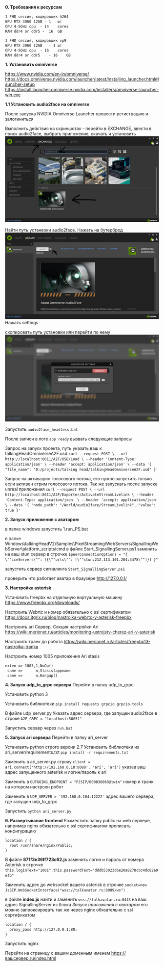**0. Требования к ресурсам**
```
1 FHD сессия, кодировщик h264
GPU	RTX 3060 12GB - 1	шт
CPU	4-5GHz cpu	- 14	cores
RAM	ddr4 or ddr5 -	16	GB
```
```   
1 FHD сессия, кодировщик vp9			
GPU	RTX 3060 12GB	- 1	шт
CPU	4-5GHz cpu	- 16	cores
RAM	ddr4 or ddr5	- 16	GB
```

**1. Установить omniverse**

https://www.nvidia.com/en-in/omniverse/
https://docs.omniverse.nvidia.com/launcher/latest/installing_launcher.html#launcher-setup
https://install.launcher.omniverse.nvidia.com/installers/omniverse-launcher-win.exe

**1.1 Установить audio2face на omniverse**

После запуска NVIDIA Omniverse Launcher провести регистрацию и залогиниться

Выполнить действия на скриншотах - перейти в EXCHANGE, ввести в поиск audio2face, выбрать приложение, скачать и установить
![alt text](image.png)

Найти путь устанвоки audio2face. Нажать на бутерброд
![alt text](image-1.png)
Нажать settings

скопировать путь установки или перейти по нему
![alt text](image-2.png)

Запустить 
`audio2face_headless.bat`

После записи в логе 
`app ready`
вызвать следующие запросы


Запрос на запуск проекта, путь указать ваш к talkingHeadOmniverseA2F.usd
`curl --request POST \
  --url http://localhost:8011/A2F/USD/Load \
  --header 'Content-Type: application/json' \
  --header 'accept: application/json' \
  --data '{
  "file_name": "D:/projects/talking head/talkingHeadOmniverseA2F.usd"
}'`

Запрос на активацию голосового потока, его нужно запустить только если активен стрим голосового потока. Так же запускать после запуска unreal приложения
`curl --request POST \
  --url http://localhost:8011/A2F/Exporter/ActivateStreamLivelink \
  --header 'Content-Type: application/json' \
  --header 'accept: application/json' \
  --data '{
  "node_path": "/World/audio2face/StreamLivelink",
  "value": true
}'`

**2. Запуск приложения с аватаром**

в папке windows запустить 1.run_PS.bat

в папке Windows\talkingHeadV2\Samples\PixelStreaming\WebServers\SignallingWebServer\platform_scripts\cmd 
в файле Start_SignallingServer.ps1 заменить на ваш stun сервер в строчке
`$peerConnectionOptions = "{ \""iceServers\"": [{\""urls\"": [\""stun:212.113.101.204:3478\""]}] }"`

запустить сервер сигналинга
`Start_SignallingServer.ps1`

проверить что работает аватар в браузере
http://127.0.0.1/ 

**3. Настройка asterisk**

Установить freepbx на отдельную виртуальную машину
https://www.freepbx.org/downloads/

Настроить Webrtc и номер обязательно с ssl сертификатом
https://docs.itgrix.ru/blog/nastroika-webrtc-v-asterisk-freepbx

Настроить ari Сервер. Cекция настройки Ari
https://wiki.merionet.ru/articles/monitoring-ustrojstv-cherez-ari-v-asterisk

Настроить транк до робота
https://wiki.merionet.ru/articles/freepbx13-nastroika-tranka

Настроить номер 1005 приложения Ari stasis
```
exten => 1005,1,NoOp()
 same =>      n,Stasis(appname
 same =>      n,Hangup()
```

**4. Запуск udp_to_grpc сервера**
Перейти в папку udp_to_grpc

Установить python 3

Установить библиотеки 
`pip install requests grpcio grpcio-tools`

В файле udp_server.py
Указать адрес сервера, где запущен audio2face в строке 
`A2F_GRPC = "localhost:50051"`

Запустить сервер через 
`run.bat`

**5. Запуск ari сервера**
Перейти в папку ari_server

Установить python строго версии 2.7
Установить библиотеки из ari_server/requirements.txt
`pip install -r requirements.txt`

Заменить в ari_server.py строку 
`client = ari.connect('http://192.168.0.18:8088', 'ari', 'ari')` 
указав ваш адрес запущенного asterisk и логин/пароль к ari

Заменить в 
`OUTGOING_ENDPOINT = "PJSIP/000836060@twin"`
номер и транк на котором настроен робот

Заменить в 
`UDP_SERVER = '192.168.0.104:12222'`
адрес вашего сервера, где запущен udp_to_grpc

Запустить 
`python ari_server.py`

**6. Развертывание frontend**
Разместить папку public на web сервере, например nginx обязательно с ssl сертификатом
прописать конфигурацию
```
location / {
  root /usr/share/nginx/Public;
}
```

В файле **871f3e36ff723c62.js**
заменить логин и пароль от номера Asterisk в строчке
`this.loginText="1001",this.passwordText="dddb53023d6e20a8278cbc4dc82a9efb"`

Заменить адрес до websocket вашего asterisk в строчке
`socket=new JsSIP.WebSocketInterface("wss://talkavatar.ru:8089/ws")`

в файле **index.js** найти и заменить 
`wss://talkavatar.ru:8443`
на ваш адрес SignallingServer из блока *Запуск приложения с аватаром*
его можно запроксировать так же через nginx обязательно с ssl сертификатом
```
location / {
  proxy_pass http://127.0.0.1:80;
}
```
Запустить nginx

Перейти на страницу с вашим доменным именем https://вашсервер.ru/index.html